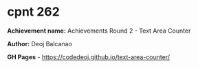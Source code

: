 # cpnt 262

**Achievement name:** Achievements Round 2 - Text Area Counter

**Author:** Deoj Balcanao

**GH Pages** - https://codedeoj.github.io/text-area-counter/
